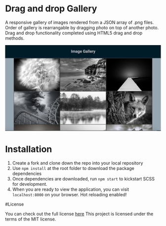 # Drag and drop Gallery

A responsive gallery of images rendered from a JSON array of .png files. Order of gallery is rearrangable by dragging photo on top of another photo. Drag and drop functionality completed using HTML5 drag and drop methods.

![alt tag](https://raw.githubusercontent.com/RoyEun/drag-and-drop/master/./gallery.png)

# Installation

1. Create a fork and clone down the repo into your local repository
2. Use ```npm install``` at the root folder to download the package dependencies
3. Once dependencies are downloaded, run ```npm start``` to kickstart SCSS for development.
4. When you are ready to view the application, you can visit ```localhost:8000``` on your browser. Hot reloading enabled!

#License

You can check out the full license [here](./License)
This project is licensed under the terms of the MIT license.


